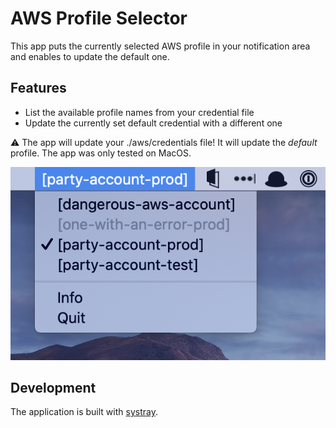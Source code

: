 # AWS Profile Selector

This app puts the currently selected AWS profile in your notification area and enables to update the default one.

## Features

- List the available profile names from your credential file
- Update the currently set default credential with a different one

:warning: The app will update your ./aws/credentials file! It will update the _default_ profile. The app was only tested on MacOS.

![Screenshot](./screenshots/aws-profile-selector.png)

## Development

The application is built with [systray](https://github.com/getlantern/systray).
